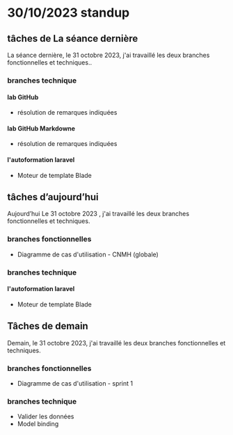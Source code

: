 # 30/10/2023 standup 
## tâches de La séance dernière

La séance dernière, le 31 octobre 2023, j'ai travaillé les deux branches fonctionnelles et techniques..

###  branches technique 
#### lab GitHub 
-  résolution de remarques indiquées
#### lab GitHub Markdowne 
-  résolution de remarques indiquées 
#### l'autoformation laravel 
 - Moteur de template Blade 

## tâches d’aujourd’hui 
Aujourd’hui Le 31 octobre 2023 ,  j'ai travaillé les deux branches fonctionnelles et techniques.
###  branches fonctionnelles 
- Diagramme de cas d'utilisation - CNMH (globale)
###  branches technique 
#### l'autoformation laravel 
 - Moteur de template Blade 

## Tâches de demain 
Demain, le 31 octobre 2023,  j'ai travaillé les deux branches fonctionnelles et techniques.
###  branches fonctionnelles 
- Diagramme de cas d'utilisation - sprint 1 
###  branches technique 
- Valider les données
- Model binding 



